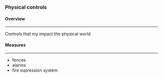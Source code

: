 
### **Physical controls** 

#### Overview 
----
Controls that my impact the physical world

#### Measures
---
- fences 
- alarms 
- fire supression system 